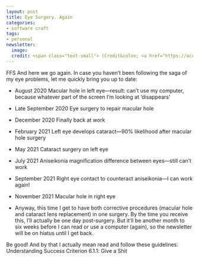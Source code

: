 ```yaml
---
layout: post
title: Eye Surgery. Again
categories:
- software craft
tags:
- personal
newsletter:
  image:
  credit: <span class="text-small"> (Credit&colon; <a href="https://accordingtodevin.tumblr.com/">According to Devin</a>)</span>
---
```

FFS
And here we go again. In case you haven’t been following the saga of my eye problems, let me quickly bring you up to date:

- August 2020	Macular hole in left eye—result: can’t use my computer, because whatever part of the screen I’m looking at ‘disappears’
- Late September 2020	Eye surgery to repair macular hole
- December 2020	Finally back at work
- February 2021	Left eye develops cataract—90% likelihood after macular hole surgery
- May 2021	Cataract surgery on left eye
- July 2021	Aniseikonia magnification difference between eyes—still can’t work
- September 2021	Right eye contact to counteract aniseikonia—I can work again!
- November 2021	Macular hole in right eye

- Anyway, this time I get to have both corrective procedures (macular hole and cataract lens replacement) in one surgery. By the time you receive this, I’ll actually be one day post-surgery. But it’ll be another month to six weeks before I can read or use a computer (again), so the newsletter will be on hiatus until I get back.

Be good! And by that I actually mean read and follow these guidelines: Understanding Success Criterion 6.1.1: Give a Shit